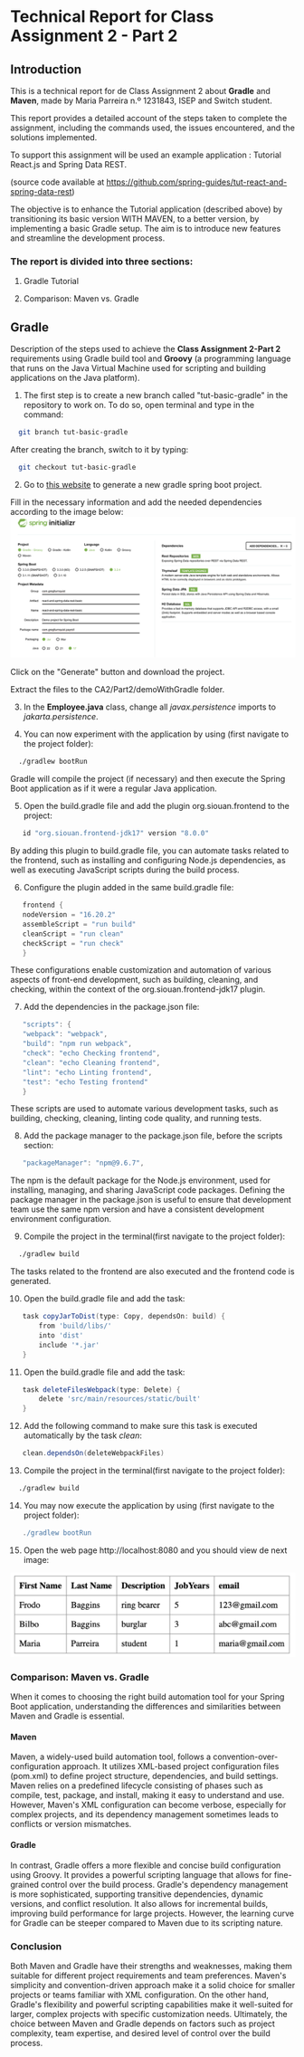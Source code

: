 # Technical Report for Class Assignment 2 - Part 2


## Introduction

This is a technical report for de Class Assignment 2 about **Gradle** and **Maven**, made by Maria Parreira n.º 1231843, ISEP and Switch student.

This report provides a detailed account of the steps taken to complete the assignment, including the commands used, the issues encountered, and the solutions implemented.

To support this assignment will be used an example application : Tutorial React.js and Spring Data REST.

(source code available at https://github.com/spring-guides/tut-react-and-spring-data-rest)

The objective is to enhance the Tutorial application (described above) by transitioning its basic version WITH MAVEN, to a better version, by implementing a basic Gradle setup.
The aim is to introduce new features and streamline the development process.

### The report is divided into three sections:

1. Gradle Tutorial

2. Comparison: Maven vs. Gradle


## Gradle 

Description of the steps used to achieve the **Class Assignment 2-Part 2** requirements using Gradle build tool and **Groovy** (a programming language that runs on the Java Virtual Machine used for scripting and building applications on the Java platform).

1. The first step is to create a new branch called "tut-basic-gradle" in the repository to work on. To do so, open terminal and type in the command:

```bash
  git branch tut-basic-gradle
```

After creating the branch, switch to it by typing:

```bash
  git checkout tut-basic-gradle
```

2. Go to [this website](https://start.spring.io) to generate a new gradle spring boot project.

Fill in the necessary information and add the needed dependencies according to the image below:
![image.png](demoWithGradle/images/imagem.png)

Click on the "Generate" button and download the project. 

Extract the files to the CA2/Part2/demoWithGradle folder.

3. In the **Employee.java** class, change all *javax.persistence* imports to *jakarta.persistence*.

4. You can now experiment with the application by using (first navigate to the project folder):

```bash
  ./gradlew bootRun
```
Gradle will compile the project (if necessary) and then execute the Spring Boot application as if it were a regular Java application.


5. Open the build.gradle file and add the plugin org.siouan.frontend to the project:

```gradle
   id "org.siouan.frontend-jdk17" version "8.0.0"
```

By adding this plugin to build.gradle file, you can automate tasks related to the frontend, such as installing and configuring Node.js dependencies, as well as executing JavaScript scripts during the build process.


6. Configure the plugin added in the same build.gradle file:


```gradle
   frontend {
   nodeVersion = "16.20.2"
   assembleScript = "run build"
   cleanScript = "run clean"
   checkScript = "run check"
   }
```

These configurations enable customization and automation of various aspects of front-end development, such as building, cleaning, and checking, within the context of the org.siouan.frontend-jdk17 plugin.

7. Add the dependencies in the package.json file:
```gradle
   "scripts": {
   "webpack": "webpack",
   "build": "npm run webpack",
   "check": "echo Checking frontend",
   "clean": "echo Cleaning frontend",
   "lint": "echo Linting frontend",
   "test": "echo Testing frontend"
   }
```

These scripts are used to automate various development tasks, such as building, checking, cleaning, linting code quality, and running tests.

8. Add the package manager to the package.json file, before the scripts section:

```gradle
   "packageManager": "npm@9.6.7",
```

The npm is the default package for the Node.js environment, used for installing, managing, and sharing JavaScript code packages.
Defining the package manager in the package.json is useful to ensure that development team use the same npm version and have a consistent development environment configuration.

9. Compile the project in the terminal(first navigate to the project folder):

```bash
  ./gradlew build
```

The tasks related to the frontend are also executed and the frontend code is generated.


10. Open the build.gradle file and add the task:

```gradle
   task copyJarToDist(type: Copy, dependsOn: build) {
       from 'build/libs/'
       into 'dist'
       include '*.jar'
   }
```

11. Open the build.gradle file and add the task:

```gradle
   task deleteFilesWebpack(type: Delete) {
       delete 'src/main/resources/static/built'
   }
```

12. Add the following command to make sure this task is executed automatically by the task *clean*:

```gradle
   clean.dependsOn(deleteWebpackFiles)
```

13. Compile the project in the terminal(first navigate to the project folder):

```bash
  ./gradlew build
```

14. You may now execute the application by using (first navigate to the project folder):

```gradle
   ./gradlew bootRun
```

15. Open the web page http://localhost:8080 and you should view de next image:

![result1.png](demoWithGradle/images/result1.png)




### Comparison: Maven vs. Gradle

When it comes to choosing the right build automation tool for your Spring Boot application, understanding the differences and similarities between Maven and Gradle is essential.

#### Maven

Maven, a widely-used build automation tool, follows a convention-over-configuration approach.
It utilizes XML-based project configuration files (pom.xml) to define project structure, dependencies, and build settings.
Maven relies on a predefined lifecycle consisting of phases such as compile, test, package, and install, making it easy to understand and use.
However, Maven's XML configuration can become verbose, especially for complex projects, and its dependency management sometimes leads to conflicts or version mismatches.

#### Gradle

In contrast, Gradle offers a more flexible and concise build configuration using Groovy.
It provides a powerful scripting language that allows for fine-grained control over the build process.
Gradle's dependency management is more sophisticated, supporting transitive dependencies, dynamic versions, and conflict resolution.
It also allows for incremental builds, improving build performance for large projects.
However, the learning curve for Gradle can be steeper compared to Maven due to its scripting nature.

### Conclusion

Both Maven and Gradle have their strengths and weaknesses, making them suitable for different project requirements and team preferences.
Maven's simplicity and convention-driven approach make it a solid choice for smaller projects or teams familiar with XML configuration.
On the other hand, Gradle's flexibility and powerful scripting capabilities make it well-suited for larger, complex projects with specific customization needs.
Ultimately, the choice between Maven and Gradle depends on factors such as project complexity, team expertise, and desired level of control over the build process.





